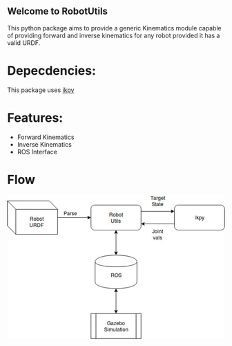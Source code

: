 ## Welcome to RobotUtils
This python package aims to provide a generic Kinematics module capable of providing forward and inverse kinematics for any robot provided it has a valid URDF. 

# Depecdencies: 
This package uses [ikpy](https://github.com/Phylliade/ikpy)

# Features: 
* Forward Kinematics
* Inverse Kinematics
* ROS Interface

# Flow
![alt_text](https://github.com/npd15393/RobotUtils/blob/master/laser_surg.jpg "Process Flow")
